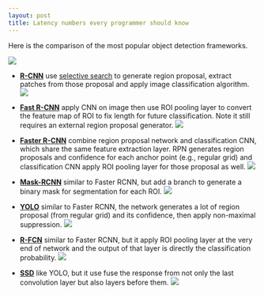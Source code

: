 ```yaml
---
layout: post
title: Latency numbers every programmer should know
---
```


Here is the comparison of the most popular object detection frameworks.

![](https://github.com/scutan90/DeepLearning-500-questions/raw/master/ch08_%E7%9B%AE%E6%A0%87%E6%A3%80%E6%B5%8B/img/ch8/8.1.2.png)

- **[R-CNN](https://arxiv.org/abs/1311.2524)** use [selective search](https://lilianweng.github.io/lil-log/2017/10/29/object-recognition-for-dummies-part-1.html#selective-search) to generate region proposal, extract patches from those proposal and apply image classification algorithm.
![](https://lilianweng.github.io/lil-log/assets/images/RCNN.png)

- **[Fast R-CNN](https://arxiv.org/pdf/1504.08083.pdf)** apply CNN on image then use ROI pooling layer to convert the feature map of ROI to fix length for future classification. Note it still requires an external region proposal generator.
![](https://lilianweng.github.io/lil-log/assets/images/fast-RCNN.png)

- **[Faster R-CNN](https://arxiv.org/pdf/1506.01497.pdf)** combine region proposal network and classification CNN, which share the same feature extraction layer. RPN generates region proposals and confidence for each anchor point (e.g., regular grid) and classification CNN apply ROI pooling layer for those proposal as well.
![](https://lilianweng.github.io/lil-log/assets/images/faster-RCNN.png)

- **[Mask-RCNN](https://arxiv.org/pdf/1703.06870.pdf)** similar to Faster RCNN, but add a branch to generate a binary mask for segmentation for each ROI.
![](https://lilianweng.github.io/lil-log/assets/images/mask-rcnn.png)

- **[YOLO](http://arxiv.org/abs/1506.02640)** similar to Faster RCNN, the network generates a lot of region proposal (from regular grid) and its confidence, then apply non-maximal suppression.
![](https://camo.githubusercontent.com/c54ee9c13e406046c35553e5da32175801a25b93/687474703a2f2f706a7265646469652e636f6d2f6d656469612f696d6167652f6d6f64656c5f322e706e67)

- **[R-FCN](http://arxiv.org/abs/1605.06409v2)** similar to Faster RCNN, but it apply ROI pooling layer at the very end of network and the output of that layer is directly the classification probability.
![](https://www.groundai.com/media/arxiv_projects/35313/eps/overall.svg)

- **[SSD](https://arxiv.org/pdf/1512.02325.pdf)** like YOLO, but it use fuse the response from not only the last convolution layer but also layers before them.
![](https://cdn-images-1.medium.com/max/2400/1*up-gIJ9rPkHXUGRoqWuULQ.jpeg)